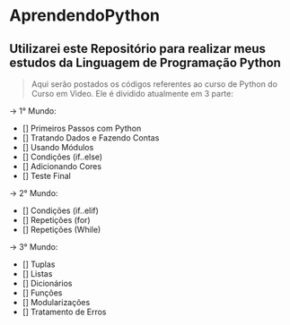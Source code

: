 # AprendendoPython
## Utilizarei este Repositório para realizar meus estudos da Linguagem de Programação Python

> Aqui serão postados os códigos referentes ao curso de Python do Curso em Video. Ele é dividido atualmente em 3 parte:

-> 1° Mundo:
  - [] Primeiros Passos com Python
  - [] Tratando Dados e Fazendo Contas
  - [] Usando Módulos
  - [] Condições (if..else)
  - [] Adicionando Cores
  - [] Teste Final
  
-> 2° Mundo:
  - [] Condições (if..elif)
  - [] Repetições (for)
  - [] Repetições (While)
  
-> 3° Mundo:
  - [] Tuplas
  - [] Listas
  - [] Dicionários
  - [] Funções
  - [] Modularizações
  - [] Tratamento de Erros
